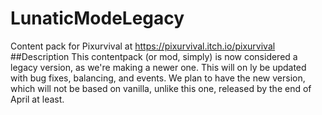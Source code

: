 # LunaticModeLegacy
Content pack for Pixurvival at https://pixurvival.itch.io/pixurvival
##Description
This contentpack (or mod, simply) is now considered a legacy version, as we're making a newer one. This will on ly be updated with bug fixes, balancing, and events. We plan to have the new version, which will not be based on vanilla, unlike this one, released by the end of April at least.
